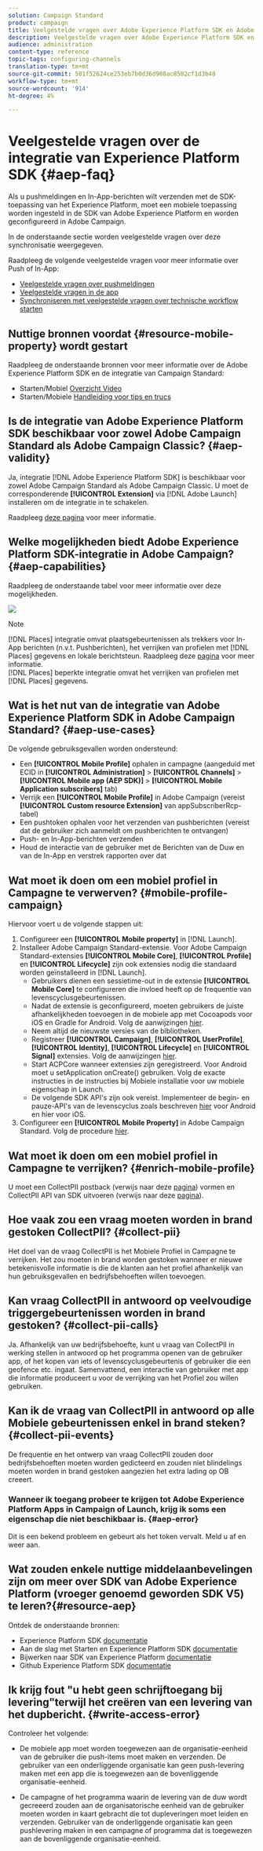 ```yaml
---
solution: Campaign Standard
product: campaign
title: Veelgestelde vragen over Adobe Experience Platform SDK en Adobe Campaign-integratie
description: Veelgestelde vragen over Adobe Experience Platform SDK en Adobe Campaign-integratie
audience: administration
content-type: reference
topic-tags: configuring-channels
translation-type: tm+mt
source-git-commit: 501f52624ce253eb7b0d36d908ac8502cf1d3b48
workflow-type: tm+mt
source-wordcount: '914'
ht-degree: 4%

---
```



# Veelgestelde vragen over de integratie van Experience Platform SDK {#aep-faq}

Als u pushmeldingen en In-App-berichten wilt verzenden met de SDK-toepassing van het Experience Platform, moet een mobiele toepassing worden ingesteld in de SDK van Adobe Experience Platform en worden geconfigureerd in Adobe Campaign.

In de onderstaande sectie worden veelgestelde vragen over deze synchronisatie weergegeven.

Raadpleeg de volgende veelgestelde vragen voor meer informatie over Push of In-App:

* [Veelgestelde vragen over pushmeldingen](../../channels/using/about-push-notifications.md#push-faq)
* [Veelgestelde vragen in de app](../../channels/using/about-in-app-messaging.md#in-app-faq)
* [Synchroniseren met veelgestelde vragen over technische workflow starten](../../administration/using/syncwithlaunch-faq.md)

## Nuttige bronnen voordat {#resource-mobile-property} wordt gestart

Raadpleeg de onderstaande bronnen voor meer informatie over de Adobe Experience Platform SDK en de integratie van Campaign Standard:

* Starten/Mobiel [Overzicht Video](https://www.adobe.com/experience-platform/launch.html#acpl-mobile-video)
* Starten/Mobiele [Handleiding voor tips en trucs](https://www.adobe.com/content/dam/www/us/en/experience-platform/launch-tag-manager/pdfs/adobe-cloud-platform-launch-tips-and-tricks-sheet.pdf)

## Is de integratie van Adobe Experience Platform SDK beschikbaar voor zowel Adobe Campaign Standard als Adobe Campaign Classic? {#aep-validity}

Ja, integratie [!DNL Adobe Experience Platform SDK] is beschikbaar voor zowel Adobe Campaign Standard als Adobe Campaign Classic. U moet de corresponderende **[!UICONTROL Extension]** via [!DNL Adobe Launch] installeren om de integratie in te schakelen.

Raadpleeg [deze pagina](https://aep-sdks.gitbook.io/docs/using-mobile-extensions/adobe-campaign-standard) voor meer informatie.

## Welke mogelijkheden biedt Adobe Experience Platform SDK-integratie in Adobe Campaign? {#aep-capabilities}

Raadpleeg de onderstaande tabel voor meer informatie over deze mogelijkheden.

![](assets/faq.png)

>[!NOTE]
>
>[!DNL Places] integratie omvat plaatsgebeurtenissen als trekkers voor In-App berichten (n.v.t. Pushberichten), het verrijken van profielen met  [!DNL Places] gegevens en lokale berichtsteun. Raadpleeg deze [pagina](../../channels/using/preparing-and-sending-an-in-app-message.md) voor meer informatie. <br>[!DNL Places] beperkte integratie omvat het verrijken van profielen met  [!DNL Places] gegevens.

## Wat is het nut van de integratie van Adobe Experience Platform SDK in Adobe Campaign Standard? {#aep-use-cases}

De volgende gebruiksgevallen worden ondersteund:

* Een **[!UICONTROL Mobile Profile]** ophalen in campagne (aangeduid met ECID in **[!UICONTROL Administration]** > **[!UICONTROL Channels]** > **[!UICONTROL Mobile app (AEP SDK)]** > **[!UICONTROL Mobile Application subscribers]** tab)
* Verrijk een **[!UICONTROL Mobile Profile]** in Adobe Campaign (vereist **[!UICONTROL Custom resource Extension]** van appSubscriberRcp-tabel)
* Een pushtoken ophalen voor het verzenden van pushberichten (vereist dat de gebruiker zich aanmeldt om pushberichten te ontvangen)
* Push- en In-App-berichten verzenden
* Houd de interactie van de gebruiker met de Berichten van de Duw en van de In-App en verstrek rapporten over dat

## Wat moet ik doen om een mobiel profiel in Campagne te verwerven? {#mobile-profile-campaign}

Hiervoor voert u de volgende stappen uit:

1. Configureer een **[!UICONTROL Mobile property]** in [!DNL Launch].
1. Installeer Adobe Campaign Standard-extensie. Voor Adobe Campaign Standard-extensies **[!UICONTROL Mobile Core]**, **[!UICONTROL Profile]** en **[!UICONTROL Lifecycle]** zijn ook extensies nodig die standaard worden geïnstalleerd in [!DNL Launch].
   * Gebruikers dienen een sessietime-out in de extensie **[!UICONTROL Mobile Core]** te configureren die invloed heeft op de frequentie van levenscyclusgebeurtenissen.
   * Nadat de extensie is geconfigureerd, moeten gebruikers de juiste afhankelijkheden toevoegen in de mobiele app met Cocoapods voor iOS en Gradle for Android. Volg de aanwijzingen [hier](https://aep-sdks.gitbook.io/docs/using-mobile-extensions/adobe-campaign-standard).
   * Neem altijd de nieuwste versies van de bibliotheken.
   * Registreer **[!UICONTROL Campaign]**, **[!UICONTROL UserProfile]**, **[!UICONTROL Identity]**, **[!UICONTROL Lifecycle]** en **[!UICONTROL Signal]** extensies. Volg de aanwijzingen [hier](https://aep-sdks.gitbook.io/docs/using-mobile-extensions/adobe-campaign-standard#register-the-campaign-standard-extension-with-mobile-core).
   * Start ACPCore wanneer extensies zijn geregistreerd. Voor Android moet u setApplication onCreate() gebruiken. Volg de exacte instructies in de instructies bij Mobiele installatie voor uw mobiele eigenschap in Launch.
   * De volgende SDK API&#39;s zijn ook vereist. Implementeer de begin- en pauze-API&#39;s van de levenscyclus zoals beschreven [hier](https://aep-sdks.gitbook.io/docs/using-mobile-extensions/mobile-core/lifecycle/lifecycle-extension-in-android) voor Android en hier voor iOS.
1. Configureer een **[!UICONTROL Mobile Property]** in Adobe Campaign Standard. Volg de procedure [hier](../../administration/using/configuring-a-mobile-application.md#channel-specific-config).

## Wat moet ik doen om een mobiel profiel in Campagne te verrijken? {#enrich-mobile-profile}

U moet een CollectPII postback (verwijs naar deze [pagina](https://helpx.adobe.com/campaign/kb/config-app-in-launch.html#PIIpostback)) vormen en CollectPII API van SDK uitvoeren (verwijs naar deze [pagina](https://aep-sdks.gitbook.io/docs/using-mobile-extensions/mobile-core/mobile-core-api-reference#collect-pii)).

## Hoe vaak zou een vraag moeten worden in brand gestoken CollectPII? {#collect-pii}

Het doel van de vraag CollectPII is het Mobiele Profiel in Campagne te verrijken. Het zou moeten in brand worden gestoken wanneer er nieuwe betekenisvolle informatie is die de klanten aan het profiel afhankelijk van hun gebruiksgevallen en bedrijfsbehoeften willen toevoegen.

## Kan vraag CollectPII in antwoord op veelvoudige triggergebeurtenissen worden in brand gestoken? {#collect-pii-calls}

Ja. Afhankelijk van uw bedrijfsbehoefte, kunt u vraag van CollectPII in werking stellen in antwoord op het programma openen van de gebruiker app, of het kopen van iets of levenscyclusgebeurtenis of gebruiker die een geofence etc. ingaat. Samenvattend, een interactie van gebruiker met app die informatie produceert u voor de verrijking van het Profiel zou willen gebruiken.

## Kan ik de vraag van CollectPII in antwoord op alle Mobiele gebeurtenissen enkel in brand steken? {#collect-pii-events}

De frequentie en het ontwerp van vraag CollectPII zouden door bedrijfsbehoeften moeten worden gedicteerd en zouden niet blindelings moeten worden in brand gestoken aangezien het extra lading op OB creeert.

### Wanneer ik toegang probeer te krijgen tot Adobe Experience Platform Apps in Campaign of Launch, krijg ik soms een eigenschap die niet beschikbaar is. {#aep-error}

Dit is een bekend probleem en gebeurt als het token vervalt. Meld u af en weer aan.

## Wat zouden enkele nuttige middelaanbevelingen zijn om meer over SDK van Adobe Experience Platform (vroeger genoemd geworden SDK V5) te leren?{#resource-aep}

Ontdek de onderstaande bronnen:

* Experience Platform SDK [documentatie](https://aep-sdks.gitbook.io/docs/)
* Aan de slag met Starten en Experience Platform SDK [documentatie](https://aep-sdks.gitbook.io/docs/getting-started/create-a-mobile-property)
* Bijwerken naar SDK van Experience Platform [documentatie](https://aep-sdks.gitbook.io/docs/resources/upgrading-to-aep)
* Github Experience Platform SDK [documentatie](https://github.com/Adobe-Marketing-Cloud/acp-sdks/)

## Ik krijg fout &quot;u hebt geen schrijftoegang bij levering&quot;terwijl het creëren van een levering van het dupbericht. {#write-access-error}

Controleer het volgende:

* De mobiele app moet worden toegewezen aan de organisatie-eenheid van de gebruiker die push-items moet maken en verzenden. De gebruiker van een onderliggende organisatie kan geen push-levering maken met een app die is toegewezen aan de bovenliggende organisatie-eenheid.

* De campagne of het programma waarin de levering van de duw wordt gecreeerd zouden aan de organisatorische eenheid van de gebruiker moeten worden in kaart gebracht die tot dupleveringen moet leiden en verzenden. Gebruiker van de onderliggende organisatie kan geen pushlevering maken in een campagne of programma dat is toegewezen aan de bovenliggende organisatie-eenheid.